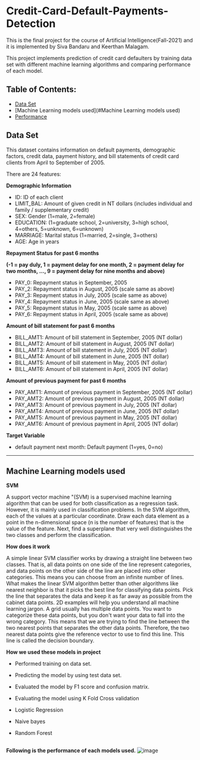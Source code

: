 # Credit-Card-Default-Payments-Detection
This is the final project for the course of Artificial Intelligence(Fall-2021) and it is implemented by Siva Bandaru and Keerthan Malagam.

This project implements prediction of credit card defaulters by training data set with different machine learning algorithms and comparing performance of each model.


## Table of Contents:
+ [Data Set](#Data_Set) </br>
+ [Machine Learning models used](#Machine Learning models used) </br>
+ [Performance](#Performance) </br>

## <a name="Data_Set"></a> Data Set 

This dataset contains information on default payments, demographic factors, credit data, payment history, and bill statements of credit card clients from April to September of 2005.
 
There are 24 features:
 
**Demographic Information**
- ID: ID of each client
- LIMIT_BAL: Amount of given credit in NT dollars (includes individual and family / supplementary credit)
- SEX: Gender (1=male, 2=female)
- EDUCATION: (1=graduate school, 2=university, 3=high school, 4=others, 5=unknown, 6=unknown)
- MARRIAGE: Marital status (1=married, 2=single, 3=others)
- AGE: Age in years

**Repayment Status for past 6 months**

**(-1 = pay duly, 1 = payment delay for one month, 2 = payment delay for two months, ..., 9 = payment delay for nine months and above)**
- PAY_0: Repayment status in September, 2005 
- PAY_2: Repayment status in August, 2005 (scale same as above)
- PAY_3: Repayment status in July, 2005 (scale same as above)
- PAY_4: Repayment status in June, 2005 (scale same as above) 
- PAY_5: Repayment status in May, 2005 (scale same as above)
- PAY_6: Repayment status in April, 2005 (scale same as above)


**Amount of bill statement for past 6 months**
- BILL_AMT1: Amount of bill statement in September, 2005 (NT dollar)
- BILL_AMT2: Amount of bill statement in August, 2005 (NT dollar)
- BILL_AMT3: Amount of bill statement in July, 2005 (NT dollar)
- BILL_AMT4: Amount of bill statement in June, 2005 (NT dollar)
- BILL_AMT5: Amount of bill statement in May, 2005 (NT dollar)
- BILL_AMT6: Amount of bill statement in April, 2005 (NT dollar)

**Amount of previous payment for past 6 months**
- PAY_AMT1: Amount of previous payment in September, 2005 (NT dollar)
- PAY_AMT2: Amount of previous payment in August, 2005 (NT dollar)
- PAY_AMT3: Amount of previous payment in July, 2005 (NT dollar)
- PAY_AMT4: Amount of previous payment in June, 2005 (NT dollar)
- PAY_AMT5: Amount of previous payment in May, 2005 (NT dollar)
- PAY_AMT6: Amount of previous payment in April, 2005 (NT dollar)

**Target Variable**
- default payment next month: Default payment (1=yes, 0=no)
***

## <a name="Machine Learning models used"></a>Machine Learning models used 
**SVM**

A support vector machine "(SVM) is a supervised machine learning algorithm that can be used for both classification as a regression task. However, it is mainly used in classification problems. In the SVM algorithm, each of the values ​​at a particular coordinate. Draw each data element as a point in the n-dimensional space (n is the number of features) that is the value of  the feature. Next, find a superplane that very well distinguishes the two classes and perform the classification.

**How does it work**

A simple linear SVM classifier works by drawing a straight line between two classes. That is, all  data points on one side of the line  represent categories, and  data points on the other side of the line are placed into other categories. This means you can choose from an infinite number of lines. What makes the 
 linear SVM algorithm better than  other algorithms like nearest neighbor is that it picks the best line for classifying data points. Pick the line that separates the data and keep it as far away as possible from the cabinet data points. 
  2D examples will help you understand all  machine learning jargon. A grid usually has multiple data points. You want to categorize these data points, but you don't want your data to fall into the wrong category. This means that we are trying to find the line between the two nearest points that separates the other data points. 
 Therefore, the two nearest data points give  the reference vector to use to find this line. This line is called the decision boundary.
 
 **How we used these models in project**
 
- Performed training on data set.
- Predicting the model by using test data set.
- Evaluated the model by F1 score and confusion matrix.
- Evaluating the model using K Fold Cross validation

 
- Logistic Regression
- Naive bayes
- Random Forest



## <a name="Performance"> </a>
**Following is the performance of each models used.**
![image](https://user-images.githubusercontent.com/95928967/145607620-8f56e6bf-5f14-4886-a5ff-6506d5abd7b8.png)
